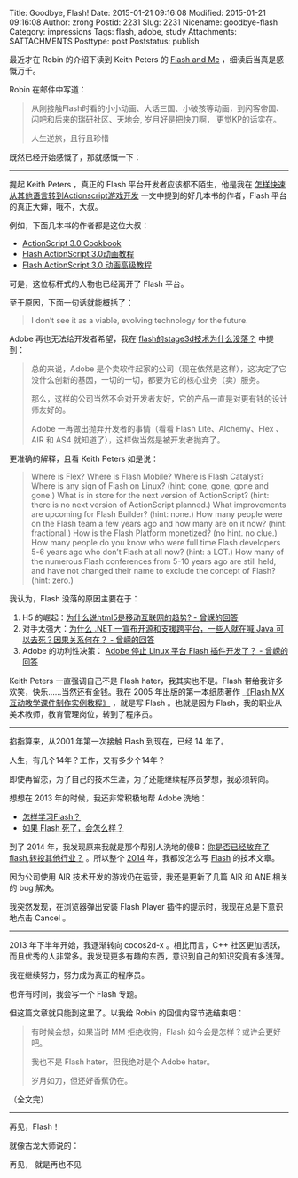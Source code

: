 Title: Goodbye, Flash!
Date: 2015-01-21 09:16:08
Modified: 2015-01-21 09:16:08
Author: zrong
Postid: 2231
Slug: 2231
Nicename: goodbye-flash
Category: impressions
Tags: flash, adobe, study
Attachments: $ATTACHMENTS
Posttype: post
Poststatus: publish


最近才在 Robin 的介绍下读到 Keith Peters 的 [Flash and Me][1] ，细读后当真是感慨万千。

Robin 在邮件中写道：

> 从刚接触Flash时看的小小动画、大话三国、小破孩等动画，到闪客帝国、闪吧和后来的瑞研社区、天地会, 岁月好是把快刀啊， 更觉KP的话实在。
>
> 人生逆旅，且行且珍惜

既然已经开始感慨了，那就感慨一下： <!--more-->

----

提起 Keith Peters ，真正的 Flash 平台开发者应该都不陌生，他是我在 [怎样快速从其他语言转到Actionscript游戏开发][2] 一文中提到的好几本书的作者，Flash 平台的真正大婶，哦不，大叔。

例如，下面几本书的作者都是这位大叔：

- [ActionScript 3.0 Cookbook][3]
- [Flash ActionScript 3.0动画教程][4]
- [Flash ActionScript 3.0 动画高级教程][5]

可是，这位标杆式的人物也已经离开了 Flash 平台。

至于原因，下面一句话就能概括了：

> I don’t see it as a viable, evolving technology for the future. 

Adobe 再也无法给开发者希望，我在 [flash的stage3d技术为什么没落？][6] 中提到：

> 总的来说，Adobe 是个卖软件起家的公司（现在依然是这样），这决定了它没什么创新的基因，一切的一切，都要为它的核心业务（卖）服务。
>
> 那么，这样的公司当然不会对开发者友好，它的产品一直是对更有钱的设计师友好的。
>
> Adobe 一再做出抛弃开发者的事情（看看 Flash Lite、Alchemy、Flex 、AIR 和 AS4 就知道了），这样做当然是被开发者抛弃了。

更准确的解释，且看 Keith Peters 如是说：

> Where is Flex? Where is Flash Mobile? Where is Flash Catalyst? Where is any sign of Flash on Linux? (hint: gone, gone, gone and gone.) What is in store for the next version of ActionScript? (hint: there is no next version of ActionScript planned.) What improvements are upcoming for Flash Builder? (hint: none.) How many people were on the Flash team a few years ago and how many are on it now? (hint: fractional.) How is the Flash Platform monetized? (no hint. no clue.) How many people do you know who were full time Flash developers 5-6 years ago who don’t Flash at all now? (hint: a LOT.) How many of the numerous Flash conferences from 5-10 years ago are still held, and have not changed their name to exclude the concept of Flash? (hint: zero.)

我认为，Flash 没落的原因主要在于：

1. H5 的崛起：[为什么说html5是移动互联网的趋势? - 曾嵘的回答][7]
2. 对手太强大：[为什么 .NET 一宣布开源和支援跨平台，一些人就在喊 Java 可以去死？因果关系何在？ - 曾嵘的回答][8]
3. Adobe 的功利性决策： [Adobe 停止 Linux 平台 Flash 插件开发了？ - 曾嵘的回答][9]

Keith Peters 一直强调自己不是 Flash hater，我其实也不是。Flash 带给我许多欢笑，快乐……当然还有金钱。我在 2005 年出版的第一本纸质著作 [《Flash MX互动教学课件制作实例教程》][15] ，就是写 Flash 。也就是因为 Flash，我的职业从美术教师，教育管理岗位，转到了程序员。

----

掐指算来，从2001 年第一次接触 Flash 到现在，已经 14 年了。

人生，有几个14年？工作，又有多少个14年？

即使再留恋，为了自己的技术生涯，为了还能继续程序员梦想，我必须转向。

想想在 2013 年的时候，我还非常积极地帮 Adobe 洗地：

- [怎样学习Flash？][12]
- [如果 Flash 死了，会怎么样？][13]

到了 2014 年，我发现原来我就是那个帮别人洗地的傻B：[你是否已经放弃了flash,转投其他行业？][14] 。所以整个 [2014][10] 年，我都没怎么写 [Flash][11] 的技术文章。

因为公司使用 AIR 技术开发的游戏仍在运营，我还是更新了几篇 AIR 和 ANE 相关的 bug 解决。

我突然发现，在浏览器弹出安装 Flash Player 插件的提示时，我现在总是下意识地点击 Cancel 。

----

2013 年下半年开始，我逐渐转向 cocos2d-x 。相比而言，C++ 社区更加活跃，而且优秀的人非常多。我发现更多有趣的东西，意识到自己的知识究竟有多浅薄。

我在继续努力，努力成为真正的程序员。

也许有时间，我会写一个 Flash 专题。

但这篇文章就只能到这里了。以我给 Robin 的回信内容节选结束吧：

> 有时候会想，如果当时 MM 拒绝收购，Flash 如今会是怎样？或许会更好吧。
>
> 我也不是 Flash hater，但我绝对是个 Adobe hater。
>
> 岁月如刀，但还好香蕉仍在。 

（全文完）

----

再见，Flash！

就像古龙大师说的：

再见， 就是再也不见

[1]: http://www.bit-101.com/blog/?p=3957
[2]: http://zengrong.net/post/1471.htm '怎样快速从其他语言转到Actionscript游戏开发'
[3]: http://book.douban.com/subject/1757299/ 'ActionScript 3.0 Cookbook'
[4]: http://book.douban.com/subject/3016575/ 'Flash ActionScript 3.0动画教程'
[5]: http://book.douban.com/subject/4175538/ 'Flash ActionScript 3.0 动画高级教程'
[6]: http://www.zhihu.com/question/27285839/answer/35997848
[7]: http://www.zhihu.com/question/26496669/answer/33019302
[8]: http://www.zhihu.com/question/26601888/answer/33426870
[9]: http://www.zhihu.com/question/20080547/answer/34511289
[10]: http://zengrong.net/post/date/2014
[11]: http://zengrong.net/post/tag/flash
[12]: http://zengrong.net/post/1909.htm
[13]: http://zengrong.net/post/1914.htm
[14]: http://zengrong.net/post/2025.htm
[15]: http://product.china-pub.com/18550
